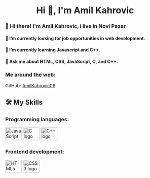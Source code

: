 <h1 align="center">Hi 👋, I'm Amil Kahrovic</h1>

<h3>👋 Hi there! I'm Amil Kahrovic, i live in Novi Pazar</h3>

<h4>🔭 I’m currently looking for job opportunities in web development.</h4>

<h4>🌱 I’m currently learning Javascript and C++.</h4>

<h4>💬 Ask me about HTML, CSS, JavaScript, C, and C++.</h4>

<h3>Me around the web:</h3>
<p>GitHub: <a href="https://github.com/AmilKahrovic06">AmilKahrovic06</a></p>

<h2>🛠️ My Skills</h2>

<h3>Programming languages:</h3>
<p>
  <img src="https://cdn.jsdelivr.net/gh/devicons/devicon/icons/javascript/javascript-original.svg" height="40" width="52" alt="JavaScript logo" />
  <img src="https://cdn.jsdelivr.net/gh/devicons/devicon/icons/c/c-original.svg" height="40" width="52" alt="C logo" />
  <img src="https://cdn.jsdelivr.net/gh/devicons/devicon/icons/cplusplus/cplusplus-original.svg" height="40" width="52" alt="C++ logo" />
</p>

<h3>Frontend development:</h3>
<p>
  <img src="https://cdn.jsdelivr.net/gh/devicons/devicon/icons/html5/html5-original.svg" height="40" width="52" alt="HTML5 logo" />
  <img src="https://cdn.jsdelivr.net/gh/devicons/devicon/icons/css3/css3-original.svg" height="40" width="52" alt="CSS3 logo" />
</p>




